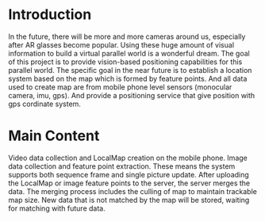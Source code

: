 # Introduction
In the future, there will be more and more cameras around us, especially after AR glasses become popular. Using these huge amount of visual information to build a virtual parallel world is a wonderful dream. The goal of this project is to provide vision-based positioning capabilities for this parallel world.
The specific goal in the near future is to establish a location system based on the map which is formed by feature points. And all data used to create map are from mobile phone level sensors (monocular camera, imu, gps). And provide a positioning service that give position with gps cordinate system.

# Main Content
Video data collection and LocalMap creation on the mobile phone.
Image data collection and feature point extraction. These means the system supports both sequence frame and single picture update.
After uploading the LocalMap or image feature points to the server, the server merges the data.
The merging process includes the culling of map to maintain trackable map size.
New data that is not matched by the map will be stored, waiting for matching with future data.
